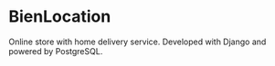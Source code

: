 # BienLocation

Online store with home delivery service. Developed with Django and powered by PostgreSQL.
